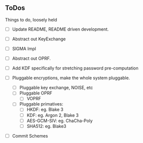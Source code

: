 ## ToDos

Things to do, loosely held

- [ ] Update README, README driven development.
- [ ] Abstract out KeyExchange
- [ ] SIGMA Impl
- [ ] Abstract out OPRF.
- [ ] Add KDF specifically for stretching password pre-computation
- [ ] Pluggable encryptions, make the whole system pluggable.
  - [ ] Pluggable key exchange, NOISE, etc
  - [ ] Pluggable OPRF
    - [ ] VOPRF
  - [ ] Pluggable primatives:
      - [ ] HKDF: eg. Blake 3
      - [ ] KDF: eg. Argon 2, Blake 3
      - [ ] AES-GCM-SIV: eg. ChaCha-Poly
      - [ ] SHA512: eg. Blake3
- [ ] Commit Schemes


